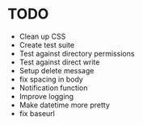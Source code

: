 # TODO

- Clean up CSS
- Create test suite
- Test against directory permissions
- Test against direct write
- Setup delete message
- fix spacing in body
- Notification function
- Improve logging
- Make datetime more pretty
- fix baseurl